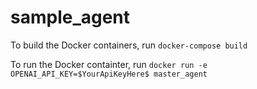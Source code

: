 # sample_agent

To build the Docker containers, run `docker-compose build`

To run the Docker containter, run `docker run -e OPENAI_API_KEY=$YourApiKeyHere$ master_agent`